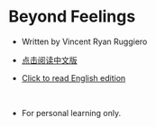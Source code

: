 # Beyond Feelings

* Written by Vincent Ryan Ruggiero


* [点击阅读中文版](/cn/) 
* [Click to read English edition](/en/) 

<br/>

* For personal learning only.
